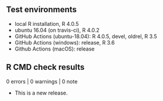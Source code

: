 ## Test environments
* local R installation, R 4.0.5
* ubuntu 16.04 (on travis-ci), R 4.0.2
* GitHub Actions (ubuntu-18.04):   R 4.0.5, devel, oldrel, R 3.5
* GitHub Actions (windows): release, R 3.6
* Github Actions (macOS): release

## R CMD check results

0 errors | 0 warnings | 0 note

* This is a new release.
